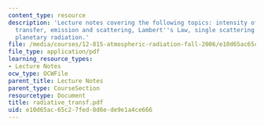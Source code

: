```yaml
---
content_type: resource
description: 'Lecture notes covering the following topics: intensity of radiation
  transfer, emission and scattering, Lambert''s Law, single scattering albedo and
  planetary radiation.'
file: /media/courses/12-815-atmospheric-radiation-fall-2006/e10d65ac65c27fed8d6ede9e1a4ce666_radiative_transf.pdf
file_type: application/pdf
learning_resource_types:
- Lecture Notes
ocw_type: OCWFile
parent_title: Lecture Notes
parent_type: CourseSection
resourcetype: Document
title: radiative_transf.pdf
uid: e10d65ac-65c2-7fed-8d6e-de9e1a4ce666
---
```

